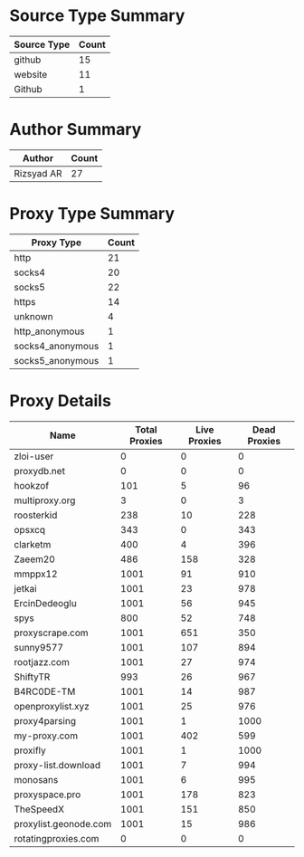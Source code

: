 # Source Type Summary

| Source Type | Count |
|-------------|-------|
| github | 15 |
| website | 11 |
| Github | 1 |


# Author Summary

| Author | Count |
|--------|-------|
| Rizsyad AR | 27 |


# Proxy Type Summary

| Proxy Type | Count |
|------------|-------|
| http | 21 |
| socks4 | 20 |
| socks5 | 22 |
| https | 14 |
| unknown | 4 |
| http_anonymous | 1 |
| socks4_anonymous | 1 |
| socks5_anonymous | 1 |


# Proxy Details

| Name | Total Proxies | Live Proxies | Dead Proxies |
|------|---------------|--------------|---------------|
| zloi-user | 0 | 0 | 0 |
| proxydb.net | 0 | 0 | 0 |
| hookzof | 101 | 5 | 96 |
| multiproxy.org | 3 | 0 | 3 |
| roosterkid | 238 | 10 | 228 |
| opsxcq | 343 | 0 | 343 |
| clarketm | 400 | 4 | 396 |
| Zaeem20 | 486 | 158 | 328 |
| mmppx12 | 1001 | 91 | 910 |
| jetkai | 1001 | 23 | 978 |
| ErcinDedeoglu | 1001 | 56 | 945 |
| spys | 800 | 52 | 748 |
| proxyscrape.com | 1001 | 651 | 350 |
| sunny9577 | 1001 | 107 | 894 |
| rootjazz.com | 1001 | 27 | 974 |
| ShiftyTR | 993 | 26 | 967 |
| B4RC0DE-TM | 1001 | 14 | 987 |
| openproxylist.xyz | 1001 | 25 | 976 |
| proxy4parsing | 1001 | 1 | 1000 |
| my-proxy.com | 1001 | 402 | 599 |
| proxifly | 1001 | 1 | 1000 |
| proxy-list.download | 1001 | 7 | 994 |
| monosans | 1001 | 6 | 995 |
| proxyspace.pro | 1001 | 178 | 823 |
| TheSpeedX | 1001 | 151 | 850 |
| proxylist.geonode.com | 1001 | 15 | 986 |
| rotatingproxies.com | 0 | 0 | 0 |
